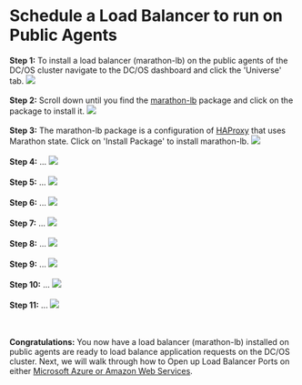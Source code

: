 # Schedule a Load Balancer to run on Public Agents

<b>Step 1:</b> To install a load balancer (marathon-lb) on the public agents of the DC/OS cluster navigate to the DC/OS dashboard and click the 'Universe' tab.
<img src="../images/05-marathon-lb-setup/marathon-lb-01.png"/><br>
<br><b>Step 2:</b> Scroll down until you find the <a href="https://github.com/mesosphere/marathon-lb">marathon-lb</a> package and click on the package to install it.
<img src="../images/05-marathon-lb-setup/marathon-lb-02.png"/><br>
<br><b>Step 3:</b> The marathon-lb package is a configuration of <a href="https://www.google.com/#q=haproxy">HAProxy</a> that uses Marathon state.  Click on 'Install Package' to install marathon-lb.
<img src="../images/05-marathon-lb-setup/marathon-lb-03.png"/><br>
<br><b>Step 4:</b> ...
<img src="../images/05-marathon-lb-setup/marathon-lb-04.png"/><br>
<br><b>Step 5:</b> ...
<img src="../images/05-marathon-lb-setup/marathon-lb-05.png"/><br>
<br><b>Step 6:</b> ...
<img src="../images/05-marathon-lb-setup/marathon-lb-06.png"/><br>
<br><b>Step 7:</b> ...
<img src="../images/05-marathon-lb-setup/marathon-lb-07.png"/><br>
<br><b>Step 8:</b> ...
<img src="../images/05-marathon-lb-setup/marathon-lb-08.png"/><br>
<br><b>Step 9:</b> ...
<img src="../images/05-marathon-lb-setup/marathon-lb-09.png"/><br>
<br><b>Step 10:</b> ...
<img src="../images/05-marathon-lb-setup/marathon-lb-10.png"/><br>
<br><b>Step 11:</b> ...
<img src="../images/05-marathon-lb-setup/marathon-lb-11.png"/><br>

<br><br><b>Congratulations:</b> You now have a load balancer (marathon-lb) installed on public agents are ready to load balance application requests on the DC/OS cluster.  Next, we will walk through how to Open up Load Balancer Ports on either <a href="../docs/ports-setup.md">Microsoft Azure or <a href="../docs/ports-amazon-setup.md">Amazon Web Services</a>.



